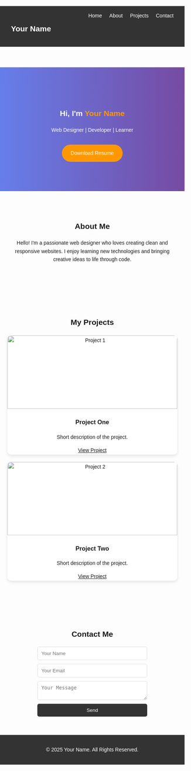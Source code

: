 # <!DOCTYPE html>
<html lang="en">
<head>
  <meta charset="UTF-8">
  <meta name="viewport" content="width=device-width, initial-scale=1.0">
  <title>My Portfolio</title>

  <!-- AOS Animation Library -->
  <link href="https://unpkg.com/aos@2.3.1/dist/aos.css" rel="stylesheet">

  <style>
    html { scroll-behavior: smooth; }
    body {
      font-family: Arial, sans-serif;
      margin: 0;
      padding: 0;
      line-height: 1.6;
    }
    nav {
      display: flex;
      justify-content: space-between;
      padding: 15px 30px;
      background: #333;
      color: white;
      position: sticky;
      top: 0;
      z-index: 100;
    }
    nav ul { display: flex; list-style: none; gap: 20px; margin: 0; padding: 0; }
    nav a { color: white; text-decoration: none; transition: color 0.3s; }
    nav a:hover { color: #ff9800; }
    .hero {
      text-align: center;
      padding: 80px 20px;
      background: linear-gradient(to right, #667eea, #764ba2);
      color: white;
    }
    .hero span { color: #ff9800; }
    .btn {
      display: inline-block;
      padding: 12px 24px;
      background: #ff9800;
      color: white;
      text-decoration: none;
      border-radius: 25px;
      margin-top: 15px;
      transition: background 0.3s;
    }
    .btn:hover { background: #e68900; }
    section { padding: 50px 20px; text-align: center; }
    .project-grid {
      display: grid;
      grid-template-columns: repeat(auto-fit, minmax(250px, 1fr));
      gap: 20px;
      margin-top: 20px;
    }
    .project-card {
      background: white;
      border-radius: 10px;
      box-shadow: 0 4px 8px rgba(0,0,0,0.1);
      overflow: hidden;
      transition: transform 0.3s;
    }
    .project-card:hover { transform: scale(1.05); }
    .project-card img { width: 100%; height: 200px; object-fit: cover; }
    form {
      display: flex;
      flex-direction: column;
      gap: 10px;
      width: 300px;
      margin: auto;
    }
    input, textarea, button {
      padding: 10px;
      border-radius: 5px;
      border: 1px solid #ddd;
    }
    button {
      background: #333;
      color: white;
      border: none;
      cursor: pointer;
    }
    button:hover { background: #ff9800; }
    footer {
      background: #333;
      color: white;
      padding: 15px;
      text-align: center;
    }
  </style>
</head>
<body>

<!-- Navbar -->
<header>
  <nav>
    <h1 class="logo">Your Name</h1>
    <ul>
      <li><a href="#home">Home</a></li>
      <li><a href="#about">About</a></li>
      <li><a href="#projects">Projects</a></li>
      <li><a href="#contact">Contact</a></li>
    </ul>
  </nav>
</header>

<!-- Hero Section -->
<section id="home" class="hero" data-aos="fade-up">
  <h2>Hi, I'm <span>Your Name</span></h2>
  <p>Web Designer | Developer | Learner</p>
  <a href="resume.pdf" download class="btn">Download Resume</a>
</section>

<!-- About Section -->
<section id="about" data-aos="fade-right">
  <h2>About Me</h2>
  <p>Hello! I'm a passionate web designer who loves creating clean and responsive websites. 
     I enjoy learning new technologies and bringing creative ideas to life through code.</p>
</section>

<!-- Projects Section -->
<section id="projects" data-aos="zoom-in">
  <h2>My Projects</h2>
  <div class="project-grid">
    <div class="project-card">
      <img src="images/project1.jpg" alt="Project 1">
      <h3>Project One</h3>
      <p>Short description of the project.</p>
      <a href="#">View Project</a>
    </div>
    <div class="project-card">
      <img src="images/project2.jpg" alt="Project 2">
      <h3>Project Two</h3>
      <p>Short description of the project.</p>
      <a href="#">View Project</a>
    </div>
  </div>
</section>

<!-- Contact Section -->
<section id="contact" data-aos="fade-up">
  <h2>Contact Me</h2>
  <form>
    <input type="text" placeholder="Your Name" required>
    <input type="email" placeholder="Your Email" required>
    <textarea placeholder="Your Message"></textarea>
    <button type="submit">Send</button>
  </form>
</section>

<footer>
  <p>© 2025 Your Name. All Rights Reserved.</p>
</footer>

<!-- JS -->
<script src="script.js"></script>
<script src="https://unpkg.com/aos@2.3.1/dist/aos.js"></script>
<script>
  AOS.init();
</script>

</body>
</html>